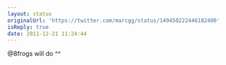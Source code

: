 ```yaml
---
layout: status
originalUrl: 'https://twitter.com/marcgg/status/149450222446182400'
isReply: true
date: 2011-12-21 11:24:44
---
```


@8frogs will do ^^
